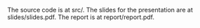 The source code is at src/.
The slides for the presentation are at slides/slides.pdf.
The report is at report/report.pdf.
